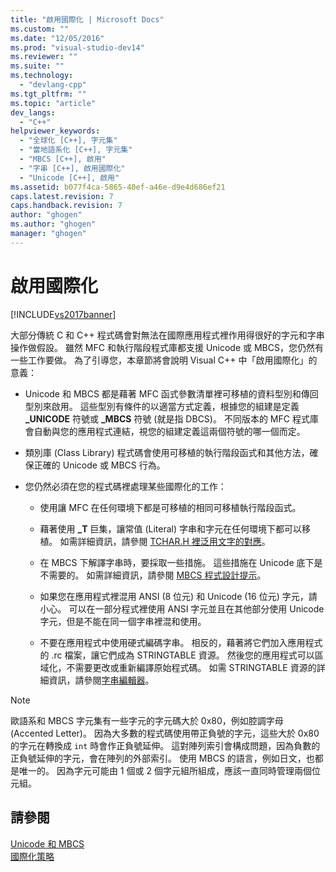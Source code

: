 ```yaml
---
title: "啟用國際化 | Microsoft Docs"
ms.custom: ""
ms.date: "12/05/2016"
ms.prod: "visual-studio-dev14"
ms.reviewer: ""
ms.suite: ""
ms.technology: 
  - "devlang-cpp"
ms.tgt_pltfrm: ""
ms.topic: "article"
dev_langs: 
  - "C++"
helpviewer_keywords: 
  - "全球化 [C++], 字元集"
  - "當地語系化 [C++], 字元集"
  - "MBCS [C++], 啟用"
  - "字串 [C++], 啟用國際化"
  - "Unicode [C++], 啟用"
ms.assetid: b077f4ca-5865-40ef-a46e-d9e4d686ef21
caps.latest.revision: 7
caps.handback.revision: 7
author: "ghogen"
ms.author: "ghogen"
manager: "ghogen"
---
```

# 啟用國際化
[!INCLUDE[vs2017banner](../assembler/inline/includes/vs2017banner.md)]

大部分傳統 C 和 C\+\+ 程式碼會對無法在國際應用程式裡作用得很好的字元和字串操作做假設。  雖然 MFC 和執行階段程式庫都支援 Unicode 或 MBCS，您仍然有一些工作要做。  為了引導您，本章節將會說明 Visual C\+\+ 中「啟用國際化」的意義：  
  
-   Unicode 和 MBCS 都是藉著 MFC 函式參數清單裡可移植的資料型別和傳回型別來啟用。  這些型別有條件的以適當方式定義，根據您的組建是定義 **\_UNICODE** 符號或 **\_MBCS** 符號 \(就是指 DBCS\)。  不同版本的 MFC 程式庫會自動與您的應用程式連結，視您的組建定義這兩個符號的哪一個而定。  
  
-   類別庫 \(Class Library\) 程式碼會使用可移植的執行階段函式和其他方法，確保正確的 Unicode 或 MBCS 行為。  
  
-   您仍然必須在您的程式碼裡處理某些國際化的工作：  
  
    -   使用讓 MFC 在任何環境下都是可移植的相同可移植執行階段函式。  
  
    -   藉著使用 **\_T** 巨集，讓常值 \(Literal\) 字串和字元在任何環境下都可以移植。  如需詳細資訊，請參閱 [TCHAR.H 裡泛用文字的對應](../text/generic-text-mappings-in-tchar-h.md)。  
  
    -   在 MBCS 下解譯字串時，要採取一些措施。  這些措施在 Unicode 底下是不需要的。  如需詳細資訊，請參閱 [MBCS 程式設計提示](../text/mbcs-programming-tips.md)。  
  
    -   如果您在應用程式裡混用 ANSI \(8 位元\) 和 Unicode \(16 位元\) 字元，請小心。  可以在一部分程式裡使用 ANSI 字元並且在其他部分使用 Unicode 字元，但是不能在同一個字串裡混和使用。  
  
    -   不要在應用程式中使用硬式編碼字串。  相反的，藉著將它們加入應用程式的 .rc 檔案，讓它們成為 STRINGTABLE 資源。  然後您的應用程式可以區域化，不需要更改或重新編譯原始程式碼。  如需 STRINGTABLE 資源的詳細資訊，請參閱[字串編輯器](../mfc/string-editor.md)。  
  
> [!NOTE]
>  歐語系和 MBCS 字元集有一些字元的字元碼大於 0x80，例如腔調字母 \(Accented Letter\)。  因為大多數的程式碼使用帶正負號的字元，這些大於 0x80 的字元在轉換成 `int` 時會作正負號延伸。  這對陣列索引會構成問題，因為負數的正負號延伸的字元，會在陣列的外部索引。  使用 MBCS 的語言，例如日文，也都是唯一的。  因為字元可能由 1 個或 2 個字元組所組成，應該一直同時管理兩個位元組。  
  
## 請參閱  
 [Unicode 和 MBCS](../text/unicode-and-mbcs.md)   
 [國際化策略](../text/internationalization-strategies.md)